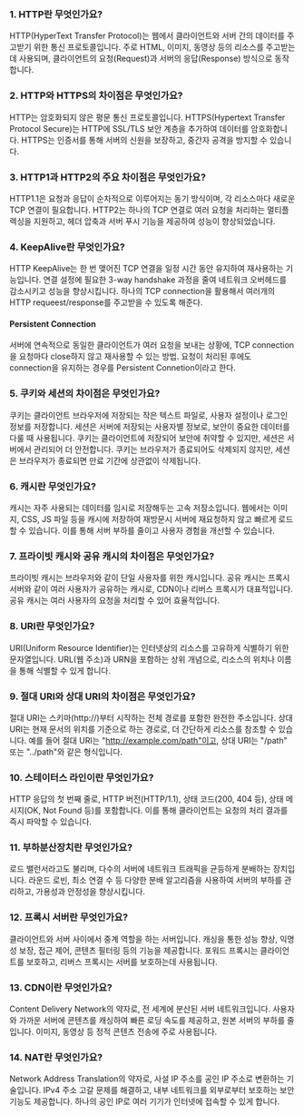 ### 1. HTTP란 무엇인가요?
HTTP(HyperText Transfer Protocol)는 웹에서 클라이언트와 서버 간의 데이터를 주고받기 위한 통신 프로토콜입니다. 주로 HTML, 이미지, 동영상 등의 리소스를 주고받는 데 사용되며, 클라이언트의 요청(Request)과 서버의 응답(Response) 방식으로 동작합니다.


### 2. HTTP와 HTTPS의 차이점은 무엇인가요?
HTTP는 암호화되지 않은 평문 통신 프로토콜입니다. HTTPS(Hypertext Transfer Protocol Secure)는 HTTP에 SSL/TLS 보안 계층을 추가하여 데이터를 암호화합니다. HTTPS는 인증서를 통해 서버의 신원을 보장하고, 중간자 공격을 방지할 수 있습니다.


### 3. HTTP1과 HTTP2의 주요 차이점은 무엇인가요?
HTTP1.1은 요청과 응답이 순차적으로 이루어지는 동기 방식이며, 각 리소스마다 새로운 TCP 연결이 필요합니다. HTTP2는 하나의 TCP 연결로 여러 요청을 처리하는 멀티플렉싱을 지원하고, 헤더 압축과 서버 푸시 기능을 제공하여 성능이 향상되었습니다.


### 4. KeepAlive란 무엇인가요?
HTTP KeepAlive는 한 번 맺어진 TCP 연결을 일정 시간 동안 유지하여 재사용하는 기능입니다. 연결 설정에 필요한 3-way handshake 과정을 줄여 네트워크 오버헤드를 감소시키고 성능을 향상시킵니다.
하나의 TCP connection을 활용해서 여러개의 HTTP requeest/response를 주고받을 수 있도록 해준다. 

#### Persistent Connection
서버에 연속적으로 동일한 클라이언트가 여러 요청을 보내는 상황에, TCP connection을 요청마다 close하지 않고 재사용할 수 있는 방법. 요청이 처리된 후에도 connection을 유지하는 경우를 Persistent Connetion이라고 한다.


### 5. 쿠키와 세션의 차이점은 무엇인가요?
쿠키는 클라이언트 브라우저에 저장되는 작은 텍스트 파일로, 사용자 설정이나 로그인 정보를 저장합니다. 세션은 서버에 저장되는 사용자별 정보로, 보안이 중요한 데이터를 다룰 때 사용됩니다. 
쿠키는 클라이언트에 저장되어 보안에 취약할 수 있지만, 세션은 서버에서 관리되어 더 안전합니다.
쿠키는 브라우저가 종료되어도 삭제되지 않지만, 세션은 브라우저가 종료되면 만료 기간에 상관없이 삭제됩니다. 


### 6. 캐시란 무엇인가요?
캐시는 자주 사용되는 데이터를 임시로 저장해두는 고속 저장소입니다. 웹에서는 이미지, CSS, JS 파일 등을 캐시에 저장하여 재방문시 서버에 재요청하지 않고 빠르게 로드할 수 있습니다. 이를 통해 서버 부하를 줄이고 사용자 경험을 개선할 수 있습니다.


### 7. 프라이빗 캐시와 공유 캐시의 차이점은 무엇인가요?
프라이빗 캐시는 브라우저와 같이 단일 사용자를 위한 캐시입니다. 공유 캐시는 프록시 서버와 같이 여러 사용자가 공유하는 캐시로, CDN이나 리버스 프록시가 대표적입니다. 공유 캐시는 여러 사용자의 요청을 처리할 수 있어 효율적입니다.


### 8. URI란 무엇인가요?
URI(Uniform Resource Identifier)는 인터넷상의 리소스를 고유하게 식별하기 위한 문자열입니다. URL(웹 주소)과 URN을 포함하는 상위 개념으로, 리소스의 위치나 이름을 통해 식별할 수 있게 합니다.


### 9. 절대 URI와 상대 URI의 차이점은 무엇인가요?
절대 URI는 스키마(http://)부터 시작하는 전체 경로를 포함한 완전한 주소입니다. 상대 URI는 현재 문서의 위치를 기준으로 하는 경로로, 더 간단하게 리소스를 참조할 수 있습니다. 예를 들어 절대 URI는 "http://example.com/path"이고, 상대 URI는 "/path" 또는 "../path"와 같은 형식입니다.


### 10. 스테이터스 라인이란 무엇인가요?
HTTP 응답의 첫 번째 줄로, HTTP 버전(HTTP/1.1), 상태 코드(200, 404 등), 상태 메시지(OK, Not Found 등)를 포함합니다. 이를 통해 클라이언트는 요청의 처리 결과를 즉시 파악할 수 있습니다.


### 11. 부하분산장치란 무엇인가요?
로드 밸런서라고도 불리며, 다수의 서버에 네트워크 트래픽을 균등하게 분배하는 장치입니다. 라운드 로빈, 최소 연결 수 등 다양한 분배 알고리즘을 사용하여 서버의 부하를 관리하고, 가용성과 안정성을 향상시킵니다.


### 12. 프록시 서버란 무엇인가요?
클라이언트와 서버 사이에서 중계 역할을 하는 서버입니다. 캐싱을 통한 성능 향상, 익명성 보장, 접근 제어, 콘텐츠 필터링 등의 기능을 제공합니다. 포워드 프록시는 클라이언트를 보호하고, 리버스 프록시는 서버를 보호하는데 사용됩니다.


### 13. CDN이란 무엇인가요?
Content Delivery Network의 약자로, 전 세계에 분산된 서버 네트워크입니다. 사용자와 가까운 서버에 콘텐츠를 캐싱하여 빠른 로딩 속도를 제공하고, 원본 서버의 부하를 줄입니다. 이미지, 동영상 등 정적 콘텐츠 전송에 주로 사용됩니다.


### 14. NAT란 무엇인가요?
Network Address Translation의 약자로, 사설 IP 주소를 공인 IP 주소로 변환하는 기술입니다. IPv4 주소 고갈 문제를 해결하고, 내부 네트워크를 외부로부터 보호하는 보안 기능도 제공합니다. 하나의 공인 IP로 여러 기기가 인터넷에 접속할 수 있게 합니다.